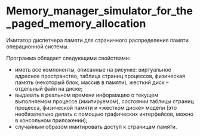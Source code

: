 # Memory_manager_simulator_for_the_paged_memory_allocation
Имитатор диспетчера памяти для страничного распределения памяти операционной системы.

Программа обладает следующими свойствами:
-	иметь все компоненты, описанные на рисунке: виртуальное адресное 
пространство, таблица страниц процессов, физическая память (некоторый блок, массив в памяти), жесткий диск – отдельный файл на диске;
-	выдавать в реальном времени информацию о текущем выполняемом 
процессе (имитируемом), состоянии таблицы страниц процесса, физической памяти и «жестком диске» модели (это необязательно делать с помощью графических интерфейсов, можно в консольном приложении);
-	случайным образом имитировать доступ к страницам памяти.

